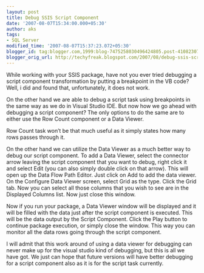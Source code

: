 ```yaml
---
layout: post
title: Debug SSIS Script Component
date: '2007-08-07T15:34:00.000+05:30'
author: aks
tags:
- SQL Server
modified_time: '2007-08-07T15:37:23.072+05:30'
blogger_id: tag:blogger.com,1999:blog-7475258030496424805.post-41082307973026046
blogger_orig_url: http://techyfreak.blogspot.com/2007/08/debug-ssis-script-component.html
---
```


While working with your SSIS package, have not you ever tried debugging a 
script component transformation by putting a breakpoint in the VB code? Well, 
i did and found that, unfortunately, it does not work. 

On the other hand we are able to debug a script task using breakpoints in the 
same way as we do in Visual Studio IDE. But now how we go ahead with debugging 
a script component? 
<span class="fullpost"> 
The only options to do the same are to either use the Row Count component or a 
Data Viewer. 

Row Count task won’t be that much useful as it simply states how many rows 
passes through it. 

On the other hand we can utilize the Data Viewer as a much better way to debug 
our script component. To add a Data Viewer, select the connector arrow leaving 
the script component that you want to debug, right click it and select Edit 
(you can also simply double click on that arrow). This will open up the Data 
Flow Path Editor. Just click on Add to add the data viewer. On the Configure 
Data Viewer screen, select Grid as the type. Click the Grid tab. Now you can 
select all those columns that you wish to see are in the Displayed Columns 
list. Now just close this window. 

Now if you run your package, a Data Viewer window will be displayed and it 
will be filled with the data just after the script component is executed. This 
will be the data output by the Script Component.  Click the Play button to 
continue package execution, or simply close the window. This way you can 
monitor all the data rows going through the script component. 

I will admit that this work around of using a data viewer for debugging can 
never make up for the visual studio kind of debugging, but this is all we have 
got. We just can hope that future versions will have better debugging for a 
script component also as it is for the script task currently. 